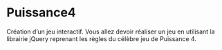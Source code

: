 # Puissance4
Création d’un jeu interactif. Vous allez devoir réaliser un jeu en utilisant la librairie jQuery reprenant les règles du célèbre jeu de Puissance 4.
